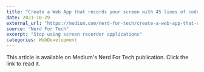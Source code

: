 ```yaml
---
title: "Create a Web App that records your screen with 45 lines of code"
date: 2021-10-29
external_url: "https://medium.com/nerd-for-tech/create-a-web-app-that-records-your-screen-with-45-lines-of-code-e29dc2008c4a"
source: "Nerd For Tech"
excerpt: "Stop using screen recorder applications"
categories: WebDevelopment
---
```


This article is available on Medium's Nerd For Tech publication. Click the link to read it. 